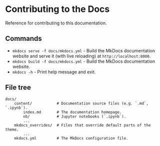 # Contributing to the Docs

Reference for contributing to this documentation.

## Commands

* `mkdocs serve -f docs/mkdocs.yml` - Build the MkDocs documentation website and serve it (with live reloading) at `http://localhost:8000`.
* `mkdocs build -f docs/mkdocs.yml` - Build the MkDocs documentation website.
* `mkdocs -h` - Print help message and exit.

## File tree

```
docs/
    content/           # Documentation source files (e.g. `.md`, `.ipynb`).
        index.md       # The documentation homepage.
        nb/            # Jupyter notebooks (`.ipynb`).
        ...
    mkdocs_overrides/  # Files that override default parts of the theme.
        ...
    mkdocs.yml         # The MkDocs configuration file.
```